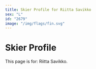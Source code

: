 ```yaml
---
title: Skier Profile for Riitta Savikko
sex: "L"
id: "2679"
image: "/img/flags/fin.svg" 
---
```


# Skier Profile

This page is for: Riitta Savikko.
    